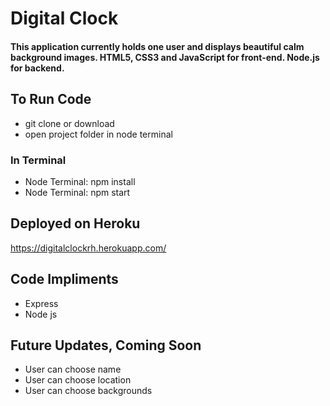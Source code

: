 # Digital Clock
#### This application currently holds one user and displays beautiful calm background images. HTML5, CSS3 and JavaScript for front-end. Node.js for backend.
## To Run Code
   * git clone or download
   * open project folder in node terminal
### In Terminal
   * Node Terminal: npm install
   * Node Terminal: npm start
## Deployed on Heroku   
   https://digitalclockrh.herokuapp.com/
## Code Impliments
  * Express
  * Node js
 ## Future Updates, Coming Soon
  * User can choose name
  * User can choose location
  * User can choose backgrounds 
 
